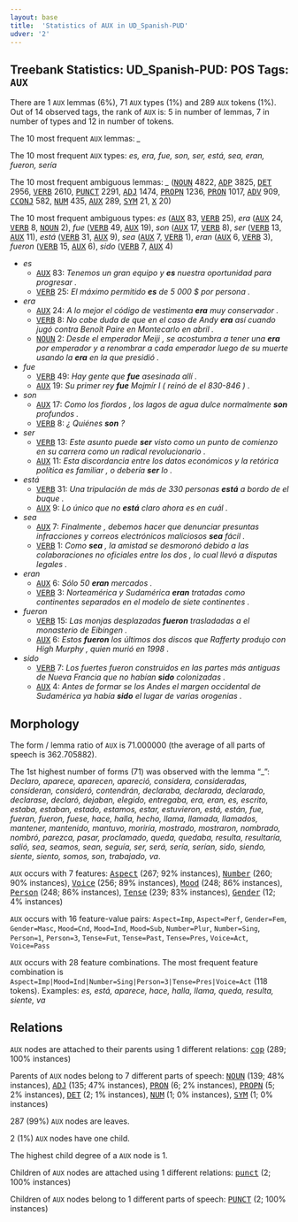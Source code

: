 ```yaml
---
layout: base
title:  'Statistics of AUX in UD_Spanish-PUD'
udver: '2'
---
```


## Treebank Statistics: UD_Spanish-PUD: POS Tags: `AUX`

There are 1 `AUX` lemmas (6%), 71 `AUX` types (1%) and 289 `AUX` tokens (1%).
Out of 14 observed tags, the rank of `AUX` is: 5 in number of lemmas, 7 in number of types and 12 in number of tokens.

The 10 most frequent `AUX` lemmas: <em>_</em>

The 10 most frequent `AUX` types:  <em>es, era, fue, son, ser, está, sea, eran, fueron, sería</em>

The 10 most frequent ambiguous lemmas: <em>_</em> (<tt><a href="es_pud-pos-NOUN.html">NOUN</a></tt> 4822, <tt><a href="es_pud-pos-ADP.html">ADP</a></tt> 3825, <tt><a href="es_pud-pos-DET.html">DET</a></tt> 2956, <tt><a href="es_pud-pos-VERB.html">VERB</a></tt> 2610, <tt><a href="es_pud-pos-PUNCT.html">PUNCT</a></tt> 2291, <tt><a href="es_pud-pos-ADJ.html">ADJ</a></tt> 1474, <tt><a href="es_pud-pos-PROPN.html">PROPN</a></tt> 1236, <tt><a href="es_pud-pos-PRON.html">PRON</a></tt> 1017, <tt><a href="es_pud-pos-ADV.html">ADV</a></tt> 909, <tt><a href="es_pud-pos-CCONJ.html">CCONJ</a></tt> 582, <tt><a href="es_pud-pos-NUM.html">NUM</a></tt> 435, <tt><a href="es_pud-pos-AUX.html">AUX</a></tt> 289, <tt><a href="es_pud-pos-SYM.html">SYM</a></tt> 21, <tt><a href="es_pud-pos-X.html">X</a></tt> 20)

The 10 most frequent ambiguous types:  <em>es</em> (<tt><a href="es_pud-pos-AUX.html">AUX</a></tt> 83, <tt><a href="es_pud-pos-VERB.html">VERB</a></tt> 25), <em>era</em> (<tt><a href="es_pud-pos-AUX.html">AUX</a></tt> 24, <tt><a href="es_pud-pos-VERB.html">VERB</a></tt> 8, <tt><a href="es_pud-pos-NOUN.html">NOUN</a></tt> 2), <em>fue</em> (<tt><a href="es_pud-pos-VERB.html">VERB</a></tt> 49, <tt><a href="es_pud-pos-AUX.html">AUX</a></tt> 19), <em>son</em> (<tt><a href="es_pud-pos-AUX.html">AUX</a></tt> 17, <tt><a href="es_pud-pos-VERB.html">VERB</a></tt> 8), <em>ser</em> (<tt><a href="es_pud-pos-VERB.html">VERB</a></tt> 13, <tt><a href="es_pud-pos-AUX.html">AUX</a></tt> 11), <em>está</em> (<tt><a href="es_pud-pos-VERB.html">VERB</a></tt> 31, <tt><a href="es_pud-pos-AUX.html">AUX</a></tt> 9), <em>sea</em> (<tt><a href="es_pud-pos-AUX.html">AUX</a></tt> 7, <tt><a href="es_pud-pos-VERB.html">VERB</a></tt> 1), <em>eran</em> (<tt><a href="es_pud-pos-AUX.html">AUX</a></tt> 6, <tt><a href="es_pud-pos-VERB.html">VERB</a></tt> 3), <em>fueron</em> (<tt><a href="es_pud-pos-VERB.html">VERB</a></tt> 15, <tt><a href="es_pud-pos-AUX.html">AUX</a></tt> 6), <em>sido</em> (<tt><a href="es_pud-pos-VERB.html">VERB</a></tt> 7, <tt><a href="es_pud-pos-AUX.html">AUX</a></tt> 4)


* <em>es</em>
  * <tt><a href="es_pud-pos-AUX.html">AUX</a></tt> 83: <em>Tenemos un gran equipo y <b>es</b> nuestra oportunidad para progresar .</em>
  * <tt><a href="es_pud-pos-VERB.html">VERB</a></tt> 25: <em>El máximo permitido <b>es</b> de 5 000 $ por persona .</em>
* <em>era</em>
  * <tt><a href="es_pud-pos-AUX.html">AUX</a></tt> 24: <em>A lo mejor el código de vestimenta <b>era</b> muy conservador .</em>
  * <tt><a href="es_pud-pos-VERB.html">VERB</a></tt> 8: <em>No cabe duda de que en el caso de Andy <b>era</b> así cuando jugó contra Benoît Paire en Montecarlo en abril .</em>
  * <tt><a href="es_pud-pos-NOUN.html">NOUN</a></tt> 2: <em>Desde el emperador Meiji , se acostumbra a tener una <b>era</b> por emperador y a renombrar a cada emperador luego de su muerte usando la <b>era</b> en la que presidió .</em>
* <em>fue</em>
  * <tt><a href="es_pud-pos-VERB.html">VERB</a></tt> 49: <em>Hay gente que <b>fue</b> asesinada allí .</em>
  * <tt><a href="es_pud-pos-AUX.html">AUX</a></tt> 19: <em>Su primer rey <b>fue</b> Mojmír I ( reinó de el 830-846 ) .</em>
* <em>son</em>
  * <tt><a href="es_pud-pos-AUX.html">AUX</a></tt> 17: <em>Como los fiordos , los lagos de agua dulce normalmente <b>son</b> profundos .</em>
  * <tt><a href="es_pud-pos-VERB.html">VERB</a></tt> 8: <em>¿ Quiénes <b>son</b> ?</em>
* <em>ser</em>
  * <tt><a href="es_pud-pos-VERB.html">VERB</a></tt> 13: <em>Este asunto puede <b>ser</b> visto como un punto de comienzo en su carrera como un radical revolucionario .</em>
  * <tt><a href="es_pud-pos-AUX.html">AUX</a></tt> 11: <em>Esta discordancia entre los datos económicos y la retórica política es familiar , o debería <b>ser</b> lo .</em>
* <em>está</em>
  * <tt><a href="es_pud-pos-VERB.html">VERB</a></tt> 31: <em>Una tripulación de más de 330 personas <b>está</b> a bordo de el buque .</em>
  * <tt><a href="es_pud-pos-AUX.html">AUX</a></tt> 9: <em>Lo único que no <b>está</b> claro ahora es en cuál .</em>
* <em>sea</em>
  * <tt><a href="es_pud-pos-AUX.html">AUX</a></tt> 7: <em>Finalmente , debemos hacer que denunciar presuntas infracciones y correos electrónicos maliciosos <b>sea</b> fácil .</em>
  * <tt><a href="es_pud-pos-VERB.html">VERB</a></tt> 1: <em>Como <b>sea</b> , la amistad se desmoronó debido a las colaboraciones no oficiales entre los dos , lo cual llevó a disputas legales .</em>
* <em>eran</em>
  * <tt><a href="es_pud-pos-AUX.html">AUX</a></tt> 6: <em>Sólo 50 <b>eran</b> mercados .</em>
  * <tt><a href="es_pud-pos-VERB.html">VERB</a></tt> 3: <em>Norteamérica y Sudamérica <b>eran</b> tratadas como continentes separados en el modelo de siete continentes .</em>
* <em>fueron</em>
  * <tt><a href="es_pud-pos-VERB.html">VERB</a></tt> 15: <em>Las monjas desplazadas <b>fueron</b> trasladadas a el monasterio de Eibingen .</em>
  * <tt><a href="es_pud-pos-AUX.html">AUX</a></tt> 6: <em>Estos <b>fueron</b> los últimos dos discos que Rafferty produjo con High Murphy , quien murió en 1998 .</em>
* <em>sido</em>
  * <tt><a href="es_pud-pos-VERB.html">VERB</a></tt> 7: <em>Los fuertes fueron construidos en las partes más antiguas de Nueva Francia que no habían <b>sido</b> colonizadas .</em>
  * <tt><a href="es_pud-pos-AUX.html">AUX</a></tt> 4: <em>Antes de formar se los Andes el margen occidental de Sudamérica ya había <b>sido</b> el lugar de varias orogenias .</em>

## Morphology

The form / lemma ratio of `AUX` is 71.000000 (the average of all parts of speech is 362.705882).

The 1st highest number of forms (71) was observed with the lemma “_”: <em>Declaro, aparece, aparecen, apareció, considera, consideradas, consideran, consideró, contendrán, declaraba, declarada, declarado, declarase, declaró, dejaban, elegido, entregaba, era, eran, es, escrito, estaba, estaban, estado, estamos, estar, estuvieron, está, están, fue, fueran, fueron, fuese, hace, halla, hecho, llama, llamada, llamados, mantener, mantenido, mantuvo, moriría, mostrado, mostraron, nombrado, nombró, parezca, pasar, proclamado, queda, quedaba, resulta, resultaría, salió, sea, seamos, sean, seguía, ser, será, sería, serían, sido, siendo, siente, siento, somos, son, trabajado, va</em>.

`AUX` occurs with 7 features: <tt><a href="es_pud-feat-Aspect.html">Aspect</a></tt> (267; 92% instances), <tt><a href="es_pud-feat-Number.html">Number</a></tt> (260; 90% instances), <tt><a href="es_pud-feat-Voice.html">Voice</a></tt> (256; 89% instances), <tt><a href="es_pud-feat-Mood.html">Mood</a></tt> (248; 86% instances), <tt><a href="es_pud-feat-Person.html">Person</a></tt> (248; 86% instances), <tt><a href="es_pud-feat-Tense.html">Tense</a></tt> (239; 83% instances), <tt><a href="es_pud-feat-Gender.html">Gender</a></tt> (12; 4% instances)

`AUX` occurs with 16 feature-value pairs: `Aspect=Imp`, `Aspect=Perf`, `Gender=Fem`, `Gender=Masc`, `Mood=Cnd`, `Mood=Ind`, `Mood=Sub`, `Number=Plur`, `Number=Sing`, `Person=1`, `Person=3`, `Tense=Fut`, `Tense=Past`, `Tense=Pres`, `Voice=Act`, `Voice=Pass`

`AUX` occurs with 28 feature combinations.
The most frequent feature combination is `Aspect=Imp|Mood=Ind|Number=Sing|Person=3|Tense=Pres|Voice=Act` (118 tokens).
Examples: <em>es, está, aparece, hace, halla, llama, queda, resulta, siente, va</em>


## Relations

`AUX` nodes are attached to their parents using 1 different relations: <tt><a href="es_pud-dep-cop.html">cop</a></tt> (289; 100% instances)

Parents of `AUX` nodes belong to 7 different parts of speech: <tt><a href="es_pud-pos-NOUN.html">NOUN</a></tt> (139; 48% instances), <tt><a href="es_pud-pos-ADJ.html">ADJ</a></tt> (135; 47% instances), <tt><a href="es_pud-pos-PRON.html">PRON</a></tt> (6; 2% instances), <tt><a href="es_pud-pos-PROPN.html">PROPN</a></tt> (5; 2% instances), <tt><a href="es_pud-pos-DET.html">DET</a></tt> (2; 1% instances), <tt><a href="es_pud-pos-NUM.html">NUM</a></tt> (1; 0% instances), <tt><a href="es_pud-pos-SYM.html">SYM</a></tt> (1; 0% instances)

287 (99%) `AUX` nodes are leaves.

2 (1%) `AUX` nodes have one child.

The highest child degree of a `AUX` node is 1.

Children of `AUX` nodes are attached using 1 different relations: <tt><a href="es_pud-dep-punct.html">punct</a></tt> (2; 100% instances)

Children of `AUX` nodes belong to 1 different parts of speech: <tt><a href="es_pud-pos-PUNCT.html">PUNCT</a></tt> (2; 100% instances)


